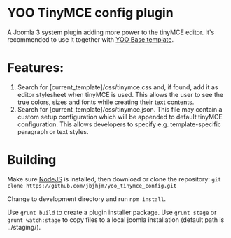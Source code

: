 # YOO TinyMCE config plugin

A Joomla 3 system plugin adding more power to the tinyMCE editor.
It's recommended to use it together with [YOO Base template](https://github.com/jbjhjm/yoo_base/tree/v2).

# Features:
1. Search for [current_template]/css/tinymce.css and, if found, add it as editor stylesheet when tinyMCE is used. This allows the user to see the true colors, sizes and fonts while creating their text contents.
2. Search for [current_template]/css/tinymce.json. This file may contain a custom setup configuration which will be appended to default tinyMCE configuration. This allows developers to specify e.g. template-specific paragraph or text styles.

# Building
Make sure [NodeJS](https://nodejs.org/en/download/) is installed, then download or clone the repository: 
`git clone https://github.com/jbjhjm/yoo_tinymce_config.git`

Change to development directory and run `npm install`.

Use `grunt build` to create a plugin installer package.
Use `grunt stage` or `grunt watch:stage` to copy files to a local joomla installation (default path is ../staging/).
